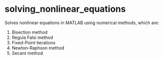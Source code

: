 # solving_nonlinear_equations
Solves nonlinear equations in MATLAB using numerical methods, which are:
1. Bisection method
2. Regula Falsi method
3. Fixed-Point iterations
4. Newton-Raphson method
5. Secant method
